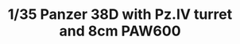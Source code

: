---
layout: product
title: "1/35 Panzer 38D with Pz.IV turret and 8cm PAW600"
price: "5000" 
desc: "Maketa"
img_path: "/assets/img/AH35A019.webp"
brand: "N/A"
available: false
special_offer: false
new: false
soon: false
cat: "010000"
subcat: "014900"
subsubcat: "0N/A"
sifra: "AH35A019"
popular: false
---